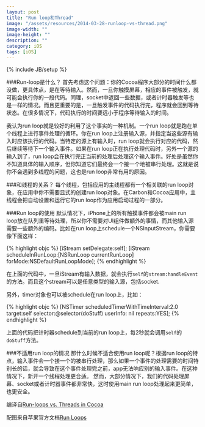 ```yaml
---
layout: post
title: "Run loop和Thread"
image: "/assets/resources/2014-03-28-runloop-vs-thread.png"
image-width: ""
image-height: ""
description: ""
category: iOS
tags: [iOS]
---
```

{% include JB/setup %}

###Run-loop是什么？
首先考虑这个问题：你的Cocoa程序大部分的时间什么都没做，更具体点，是在等待输入。然而，一旦你触摸屏幕，相应的事件被触发，就可能会执行你的一段代码。同理，socket中返回一些数据，或者计时器触发等也是一样的情况。而且更重要的是，一旦触发事件的代码执行完，程序就会回到等待状态。在很多情况下，代码执行的时间要远小于程序等待输入的时间。

我认为run loop就是较好的利用了这个事实的一种机制。一个run loop就是跑在单个线程上进行事件处理的循环。你在run loop上注册输入源，并指定当这些源有输入时应该执行的代码。当特定的源上有输入时，run loop就会执行对应的代码，然后继续等待下一个输入事件。如果在run loop正在执行处理代码时，另外一个源的输入到了，run loop会在执行完正当前的处理后处理这个输入事件。好处是虽然你不知道具体的输入顺序，但你知道它们最终会一个接一个地被串行处理。这就是说你不会遇到多线程的问题，这也是run loop非常有用的原因。

###和线程的关系？
每个线程，包括应用的主线程都有一个相关联的run loop对象，在应用中你不需要显式的创建run loop对象。在Carbon和Cocoa应用中，主线程会把自动设置和运行它的run loop作为应用启动过程的一部分。

###Run loop的使用
默认情况下，iPhone上的所有触摸事件都会被main run loop放在队列里等待处理，所以你不需要对UI组件做额外的事情，而其他输入源需要一些额外的编码。比如在run loop上schedule一个NSInputStream，你需要像下面这样：

{% highlight objc %}
[iStream setDelegate:self];
[iStream scheduleInRunLoop:[NSRunLoop currentRunLoop] forMode:NSDefaultRunLoopMode];
{% endhighlight %}

在上面的代码中，一旦iStream有输入数据，就会执行`self`的`stream:handleEvent`的方法。而且这个stream可以是任意类型的输入源，包括socket.

另外，timer对象也可以被schedule在run loop上，比如：

{% highlight objc %}
[NSTimer scheduledTimerWithTimeInterval:2.0 target:self selector:@selector(doStuff) userInfo: nil repeats:YES];
{% endhighlight %}

上面的代码把计时器schedule到当前的run loop上，每2秒就会调用`self`的`doStuff`方法。

###不适用run loop的情况
那什么时候不适合使用run loop呢？根据run loop的特点，输入事件会一个接一个的被串行处理，那么如果一个事件的处理需要的时间特别长的话，就会导致在这个事件处理完之前，app无法响应别的输入事件。在这种情况下，新开一个线程处理更合适。 然而，大部分情况下，我们的代码处理屏幕、socket或者计时器事件都非常快，这时使用main run loop处理起来更简单，也更安全。

编译自[Run-loops vs. Threads in Cocoa](http://blog.shinetech.com/2009/06/02/run-loops-vs-threads-in-cocoa/)

配图来自苹果官方文档[Run Loops](https://developer.apple.com/library/mac/documentation/Cocoa/Conceptual/Multithreading/RunLoopManagement/RunLoopManagement.html)




